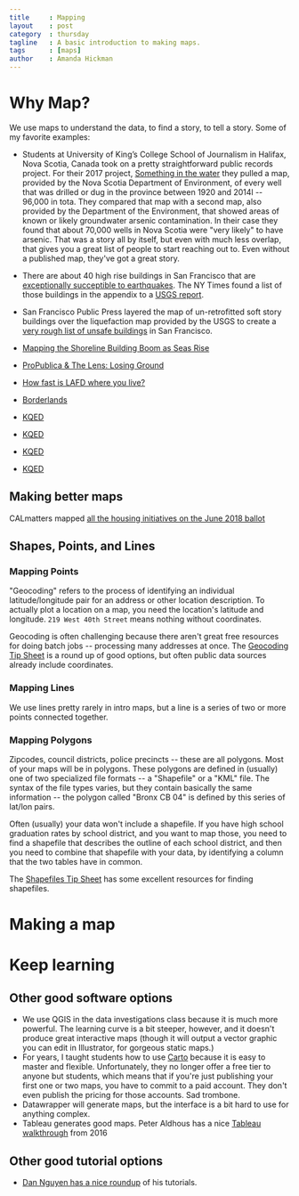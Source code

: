 ```yaml
---
title     : Mapping
layout    : post
category  : thursday
tagline   : A basic introduction to making maps.
tags      : [maps]
author    : Amanda Hickman
---
```


# Why Map?

We use maps to understand the data, to find a story, to tell a story. Some of my favorite examples:

* Students at University of King’s College School of Journalism in Halifax, Nova Scotia, Canada took on a pretty straightforward public records project. For their 2017 project, [Something in the water](https://signalhfx.ca/deadly-water/) they pulled a map, provided by the Nova Scotia Department of Environment, of every well that was drilled or dug in the province between 1920 and 2014l -- 96,000 in tota. They compared that map with a second map, also provided by the Department of the Environment, that showed areas of known or likely groundwater arsenic contamination. In their case they found that about 70,000 wells in Nova Scotia were "very likely" to have arsenic. That was a story all by itself, but even with much less overlap, that gives you a great list of people to start reaching out to. Even without a published map, they've got a great story.

*  There are about 40 high rise buildings in San Francisco that are [exceptionally succeptible to earthquakes](https://www.nytimes.com/2018/06/14/us/california-earthquakes-high-rises.html). The NY Times found a list of those buildings in the appendix to a [USGS report](https://www.usgs.gov/news/usgs-rolls-out-groundbreaking-earthquake-study-haywired-earthquake-scenario?qt-news_science_products=1#qt-news_science_products).
* San Francisco Public Press layered the map of un-retrofitted soft story buildings over the liquefaction map provided by the USGS to create a [very rough list of unsafe buildings](https://sfpublicpress.org/softstorylist) in San Francisco.
*  [Mapping the Shoreline Building Boom as Seas Rise](https://sfpublicpress.org/news/searise/2017-04/mapping-the-shoreline-building-boom-as-seas-rise)
* [ProPublica &amp; The Lens: Losing Ground](http://projects.propublica.org/louisiana/) <!-- /talks/2017/imgs/losing_ground.png |  /talks/2017/imgs/losing_ground2.png -->

* [How fast is LAFD where you live?](http://graphics.latimes.com/how-fast-is-lafd/#10/33.9661/-118.6201) <!-- /talks/2014/Dodge/latimes.png |  This 2012 project from the LA Times is one of my favorites because it highlights a clear problem. -->

* [Borderlands](http://apps.npr.org/borderland/#_/about) <!-- /talks/2014/Dodge/osm_borderlands.png About a third of the border is fenced, often in populated areas. This project dates back to 2014, long before we started talking about 'the wall'. NPR published [the code](https://github.com/nprapps/borders-map) behind their layout. -->

* [KQED](https://ww2.kqed.org/news/2017/10/09/map-track-the-fires-in-napa-and-sonoma-counties/) <!-- /talks/2017/imgs/kqed_firemap.png -->
* [KQED](http://ww2.kqed.org/news/2017/10/19/map-cal-fire-maps-homes-damaged-or-destroyed-in-north-bay-fires/) <!-- /talks/2017/imgs/kqed_structures.png | Most visited, during the fires. -->
* [KQED](https://ww2.kqed.org/news/2017/10/12/map-north-bay-fire-evacuation-zones/) <!-- /talks/2017/imgs/fire_hazard.png |  As the fires wound down, they looked at hazard. Fire hazard zones are public record, though as KQED points out most of the recent fires were in "moderate" fire hazard zones.  -->
* [KQED](https://ww2.kqed.org/science/2017/10/31/map-see-if-you-live-in-a-high-risk-fire-zone-and-what-that-means/) <!-- /talks/2017/imgs/evacuation_table.png |  Lisa Pickoff-White tried to come up with a way to automate the translation from an evacuation order to a map but that's actually super hard. So they went with a table instead.-->


## Making better maps

CALmatters mapped [all the housing initiatives on the June 2018 ballot](https://calmatters.org/articles/map-how-we-voted-on-housing-issues-up-and-down-the-state/) <!--storytelling-->


## Shapes, Points,  and Lines

### Mapping Points
"Geocoding" refers to the process of identifying an individual latitude/longitude pair for an address or other location description. To actually plot a location on a map, you need the location's latitude and longitude. `219 West 40th Street` means nothing without coordinates.

Geocoding is often challenging because there aren't great free resources for doing batch jobs -- processing many addresses at once. The [Geocoding Tip Sheet](https://github.com/amandabee/cunyjdata/wiki/Tip-Sheet:-Geocoding) is a round up of good options, but often public data sources already include coordinates.

### Mapping Lines
We use lines pretty rarely in intro maps, but a line is  a series of two or more points connected together.

### Mapping Polygons
Zipcodes, council districts, police precincts -- these are all polygons. Most of your maps will be in polygons. These polygons are defined in (usually) one of two specialized file formats -- a "Shapefile" or a "KML" file. The syntax of the file types varies, but they contain basically the same information -- the polygon called "Bronx CB 04" is defined by this series of lat/lon pairs.

Often (usually) your data won't include a shapefile. If you have high school graduation rates by school district, and you want to map those, you need to find a shapefile that describes the outline of each school district, and then you need to combine that shapefile with your data, by identifying a column that the two tables have in common.

The [Shapefiles Tip Sheet](https://github.com/amandabee/cunyjdata/wiki/Where-to-Find-Shapefiles) has some excellent resources for finding shapefiles.

# Making a map

# Keep learning

## Other good software options

* We use QGIS in the data investigations class because it is much more powerful. The learning curve is a bit steeper, however, and it doesn't produce great interactive maps (though it will output a vector graphic you can edit in Illustrator, for gorgeous static maps.)
* For years, I taught students how to use [Carto](https://carto.com/) because it is easy to master and flexible. Unfortunately, they no longer offer a free tier to anyone but students, which means that if you're just publishing your first one or two maps, you have to commit to a paid account. They don't even publish the pricing for those accounts. Sad trombone.
* Datawrapper will generate maps, but the interface is a bit hard to use for anything complex.
* Tableau generates good maps. Peter Aldhous has a nice [Tableau walkthrough](http://paldhous.github.io/ucb/2016/intro-data/week4.html) from 2016

## Other good tutorial options
* [Dan Nguyen has a nice roundup](http://www.padjo.org/tutorials/#mapping) of his tutorials.
